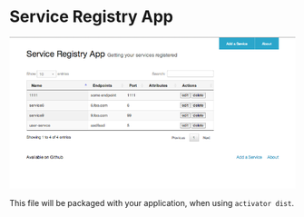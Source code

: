 Service Registry App
=================================

![Alt text](https://raw.githubusercontent.com/amotamed/service-registry-app/master/screenshot.png "Screenshot")



This file will be packaged with your application, when using `activator dist`.
